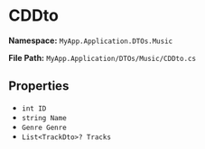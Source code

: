 # CDDto

**Namespace:** `MyApp.Application.DTOs.Music`

**File Path:** `MyApp.Application/DTOs/Music/CDDto.cs`

## Properties

- `int ID`
- `string Name`
- `Genre Genre`
- `List<TrackDto>? Tracks`

